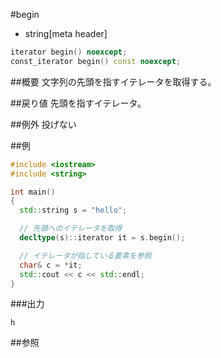 #begin
* string[meta header]

```cpp
iterator begin() noexcept;
const_iterator begin() const noexcept;
```

##概要
文字列の先頭を指すイテレータを取得する。


##戻り値
先頭を指すイテレータ。


##例外
投げない


##例
```cpp
#include <iostream>
#include <string>

int main()
{
  std::string s = "hello";

  // 先頭へのイテレータを取得
  decltype(s)::iterator it = s.begin();

  // イテレータが指している要素を参照
  char& c = *it;
  std::cout << c << std::endl;
}
```

###出力
```
h
```

##参照
